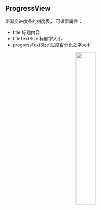 ## ProgressView

带渐变进度条的刻度表， 可设置属性：
* title 标题内容
* titleTextSize 标题字大小
* progressTextSize 进度百分比文字大小
<div align=center>
  <img src="https://github.com/cjpx00008/ProgressView/blob/master/raw/anim.gif" width="35%">
</div>

